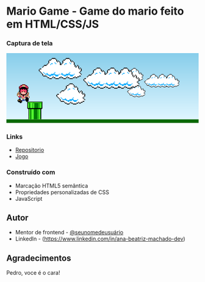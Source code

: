 # Mario Game - Game do mario feito em HTML/CSS/JS

### Captura de tela

![](./screenshot.png)

### Links

- [Repositorio](https://github.com/BeatrizUser/Mario.github.io)
- [Jogo](https://beatrizuser.github.io/Mario.github.io/)


### Construído com

- Marcação HTML5 semântica
- Propriedades personalizadas de CSS
- JavaScript

## Autor
- Mentor de frontend - [@seunomedeusuário](https://www.frontendmentor.io/profile/BeatrizUser)
- LinkedIn - (https://www.linkedin.com/in/ana-beatriz-machado-dev)

## Agradecimentos

Pedro, voce é o cara!
